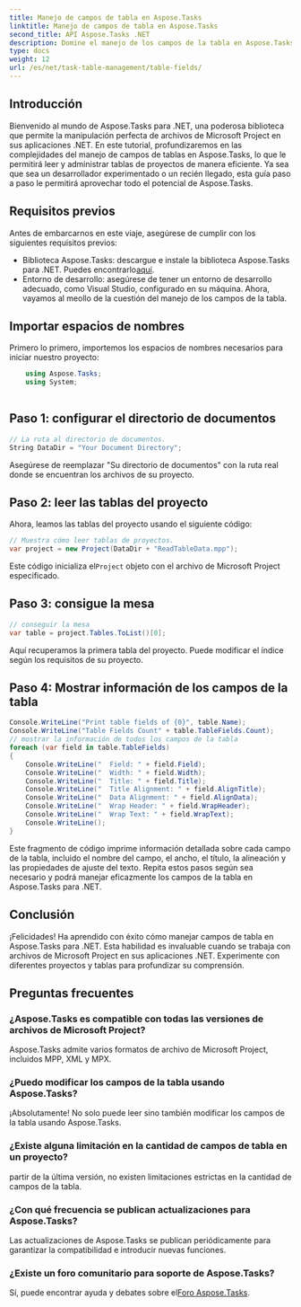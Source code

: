 ```yaml
---
title: Manejo de campos de tabla en Aspose.Tasks
linktitle: Manejo de campos de tabla en Aspose.Tasks
second_title: API Aspose.Tasks .NET
description: Domine el manejo de los campos de la tabla en Aspose.Tasks para .NET con este completo tutorial. Aprenda a leer, mostrar y modificar tablas de proyectos sin esfuerzo.
type: docs
weight: 12
url: /es/net/task-table-management/table-fields/
---
```

## Introducción
Bienvenido al mundo de Aspose.Tasks para .NET, una poderosa biblioteca que permite la manipulación perfecta de archivos de Microsoft Project en sus aplicaciones .NET. En este tutorial, profundizaremos en las complejidades del manejo de campos de tablas en Aspose.Tasks, lo que le permitirá leer y administrar tablas de proyectos de manera eficiente. Ya sea que sea un desarrollador experimentado o un recién llegado, esta guía paso a paso le permitirá aprovechar todo el potencial de Aspose.Tasks.
## Requisitos previos
Antes de embarcarnos en este viaje, asegúrese de cumplir con los siguientes requisitos previos:
- Biblioteca Aspose.Tasks: descargue e instale la biblioteca Aspose.Tasks para .NET. Puedes encontrarlo[aquí](https://releases.aspose.com/tasks/net/).
- Entorno de desarrollo: asegúrese de tener un entorno de desarrollo adecuado, como Visual Studio, configurado en su máquina.
Ahora, vayamos al meollo de la cuestión del manejo de los campos de la tabla.
## Importar espacios de nombres
Primero lo primero, importemos los espacios de nombres necesarios para iniciar nuestro proyecto:
```csharp
    using Aspose.Tasks;
    using System;
    
```
## Paso 1: configurar el directorio de documentos
```csharp
// La ruta al directorio de documentos.
String DataDir = "Your Document Directory";
```
Asegúrese de reemplazar "Su directorio de documentos" con la ruta real donde se encuentran los archivos de su proyecto.
## Paso 2: leer las tablas del proyecto
Ahora, leamos las tablas del proyecto usando el siguiente código:
```csharp
// Muestra cómo leer tablas de proyectos.
var project = new Project(DataDir + "ReadTableData.mpp");
```
 Este código inicializa el`Project` objeto con el archivo de Microsoft Project especificado.
## Paso 3: consigue la mesa
```csharp
// conseguir la mesa
var table = project.Tables.ToList()[0];
```
Aquí recuperamos la primera tabla del proyecto. Puede modificar el índice según los requisitos de su proyecto.
## Paso 4: Mostrar información de los campos de la tabla
```csharp
Console.WriteLine("Print table fields of {0}", table.Name);
Console.WriteLine("Table Fields Count" + table.TableFields.Count);
// mostrar la información de todos los campos de la tabla
foreach (var field in table.TableFields)
{
    Console.WriteLine("  Field: " + field.Field);
    Console.WriteLine("  Width: " + field.Width);
    Console.WriteLine("  Title: " + field.Title);
    Console.WriteLine("  Title Alignment: " + field.AlignTitle);
    Console.WriteLine("  Data Alignment: " + field.AlignData);
    Console.WriteLine("  Wrap Header: " + field.WrapHeader);
    Console.WriteLine("  Wrap Text: " + field.WrapText);
    Console.WriteLine();
}
```
Este fragmento de código imprime información detallada sobre cada campo de la tabla, incluido el nombre del campo, el ancho, el título, la alineación y las propiedades de ajuste del texto.
Repita estos pasos según sea necesario y podrá manejar eficazmente los campos de la tabla en Aspose.Tasks para .NET.
## Conclusión
¡Felicidades! Ha aprendido con éxito cómo manejar campos de tabla en Aspose.Tasks para .NET. Esta habilidad es invaluable cuando se trabaja con archivos de Microsoft Project en sus aplicaciones .NET. Experimente con diferentes proyectos y tablas para profundizar su comprensión.
## Preguntas frecuentes
### ¿Aspose.Tasks es compatible con todas las versiones de archivos de Microsoft Project?
Aspose.Tasks admite varios formatos de archivo de Microsoft Project, incluidos MPP, XML y MPX.
### ¿Puedo modificar los campos de la tabla usando Aspose.Tasks?
¡Absolutamente! No solo puede leer sino también modificar los campos de la tabla usando Aspose.Tasks.
### ¿Existe alguna limitación en la cantidad de campos de tabla en un proyecto?
partir de la última versión, no existen limitaciones estrictas en la cantidad de campos de la tabla.
### ¿Con qué frecuencia se publican actualizaciones para Aspose.Tasks?
Las actualizaciones de Aspose.Tasks se publican periódicamente para garantizar la compatibilidad e introducir nuevas funciones.
### ¿Existe un foro comunitario para soporte de Aspose.Tasks?
 Sí, puede encontrar ayuda y debates sobre el[Foro Aspose.Tasks](https://forum.aspose.com/c/tasks/15).